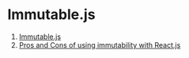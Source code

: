 # Immutable.js

1. [Immutable.js](https://facebook.github.io/immutable-js/)
1. [Pros and Cons of using immutability with React.js](http://reactkungfu.com/2015/08/pros-and-cons-of-using-immutability-with-react-js/)
